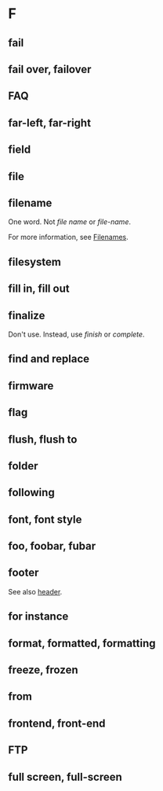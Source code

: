 # F

## fail
## fail over, failover
## FAQ
## far-left, far-right


## field
## file
## filename

One word. Not *file name* or *file-name*.

For more information, see [Filenames]().

## filesystem
## fill in, fill out
## finalize

Don't use. Instead, use *finish* or *complete*.

## find and replace
## firmware
## flag
## flush, flush to
## folder
## following
## font, font style
## foo, foobar, fubar
## footer

See also [header](h.md).

## for instance
## format, formatted, formatting
## freeze, frozen
## from
## frontend, front-end
## FTP
## full screen, full-screen
